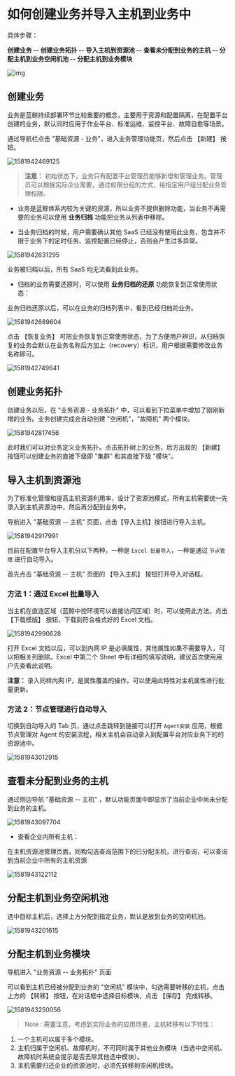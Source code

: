 # 如何创建业务并导入主机到业务中

具体步骤：

**创建业务 -- 创建业务拓扑 -- 导入主机到资源池 -- 查看未分配到业务的主机 -- 分配主机到业务空闲机池 -- 分配主机到业务模块**

![img](../media/guide1.png)

## 创建业务

业务是蓝鲸持续部署环节比较重要的概念，主要用于资源和配置隔离，在配置平台创建的业务，默认同时应用于作业平台、标准运维、监控平台、故障自愈等场景。

通过导航栏点击 "基础资源 - 业务"，进入业务管理功能页，然后点击 【新建】 按钮。

![1581942469125](../media/1581942469125.png)

> **注意：** 初始状态下，业务只有配置平台管理员能够新增和管理业务。管理员可以根据实际企业需要，通过权限分组的方式，给指定用户组分配业务管理权限。

- 业务是蓝鲸体系内较为关键的资源，所以业务不提供删除功能，当业务不再需要的业务可以使用 **业务归档** 功能把业务从列表中移除。

- 当业务归档的时候，用户需要确认其他 SaaS 已经没有使用此业务，包含并不限于业务下的定时任务、监控配置已经停止，否则会产生过多异常。

![1581942631295](../media/1581942631295.png)

业务被归档以后，所有 SaaS 均无法看到此业务。

- 归档的业务需要还原时，可以使用 **业务归档的还原** 功能恢复到正常使用状态：

业务归档还原以后，可以在业务的归档列表中，看到已经归档的业务。

![1581942689604](../media/1581942689604.png)

点击 【恢复业务】 可把业务恢复到正常使用状态，为了方便用户辨识，从归档恢复的业务会默认在业务名称后方加上（recovery）标识，用户根据需要修改业务名称即可。

![1581942749641](../media/1581942749641.png)

## 创建业务拓扑

创建业务以后，在 "业务资源 - 业务拓扑" 中，可以看到下拉菜单中增加了刚刚新增的业务。业务创建完成会自动创建 "空闲机"，"故障机" 两个模块。

![1581942817456](../media/1581942817456.png)

此时我们可以对业务定义业务拓扑。点击拓扑树上的业务，后方出现的 【新建】按钮可以创建业务的直接下级即 "集群" 和其直接下级 "模块"。


## 导入主机到资源池

为了标准化管理和提高主机资源利用率，设计了资源池模式，所有主机需要统一先录入到主机资源池中，然后再分配到业务中。

导航进入 "基础资源 -- 主机" 页面，点击【导入主机】按钮进行导入主机。

![1581942917991](../media/1581942917991.png)

目前在配置平台导入主机分以下两种，一种是 `Excel 批量导入`，一种是通过 `节点管理` 进行自动导入。

首先点击 "基础资源 -- 主机" 页面的 【导入主机】 按钮打开导入对话框。

### 方法 1：通过 Excel 批量导入

当主机在直连区域（蓝鲸中控环境可以直接访问区域）时，可以使用此方法。点击 【下载模版】 按钮，下载到符合格式好的 Excel 文档。

![1581942990628](../media/1581942990628.png)

打开 Excel 文档以后，可以到内网 IP 是必填属性，其他属性如果不需要导入，可以把相关列删除。Excel 中第二个 Sheet 中有详细的填写说明，建议首次使用用户先查看此说明。

**注意：** 录入同样内网 IP，是属性覆盖的操作，可以使用此特性对主机属性进行批量更新。

### 方法 2：节点管理进行自动导入

切换到自动导入的 Tab 页，通过点击跳转到链接可以打开 `Agent安装` 应用，根据节点管理对 Agent 的安装流程，相关主机会自动录入到配置平台对应业务下的的资源池中。

![1581943012915](../media/1581943012915.png)


## 查看未分配到业务的主机

通过侧边导航 "基础资源 -- 主机" ，默认功能页面中即显示了当前企业中尚未分配到业务的主机。

![1581943097704](../media/1581943097704.png)

- 查看企业内所有主机：

在主机资源池管理页面，同构勾选查询范围下的已分配主机，进行查询，可以查询到当前企业中所有的主机资源

![1581943122112](../media/1581943122112.png)

## 分配主机到业务空闲机池

选中目标主机后，选择上方分配到指定业务，默认是放到业务的空闲机池。

![1581943201615](../media/1581943201615.png)

## 分配主机到业务模块

导航进入 "业务资源 -- 业务拓扑" 页面

可以看到主机已经被分配到业务的 "空闲机" 模块中，勾选需要转移的主机，点击上方的 【转移】 按钮，在对话框中选择目标模块，点击 【保存】 完成转移。

![1581943250056](../media/1581943250056.png)

> Note :
> 需要注意，考虑到实际业务的应用场景，主机转移有以下特性：
1. 一个主机可以属于多个模块。
2. 主机归属于空闲机、故障机时，不可同时属于其他业务模块（当选中空闲机、故障机时系统会提示是否去除其他选中模块）。
3. 主机需要归还企业的资源池时，必须先转移到空闲机模块。

